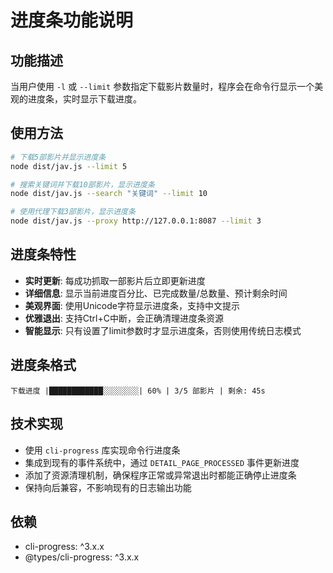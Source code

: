 # 进度条功能说明

## 功能描述

当用户使用 `-l` 或 `--limit` 参数指定下载影片数量时，程序会在命令行显示一个美观的进度条，实时显示下载进度。

## 使用方法

```bash
# 下载5部影片并显示进度条
node dist/jav.js --limit 5

# 搜索关键词并下载10部影片，显示进度条
node dist/jav.js --search "关键词" --limit 10

# 使用代理下载3部影片，显示进度条
node dist/jav.js --proxy http://127.0.0.1:8087 --limit 3
```

## 进度条特性

- **实时更新**: 每成功抓取一部影片后立即更新进度
- **详细信息**: 显示当前进度百分比、已完成数量/总数量、预计剩余时间
- **美观界面**: 使用Unicode字符显示进度条，支持中文提示
- **优雅退出**: 支持Ctrl+C中断，会正确清理进度条资源
- **智能显示**: 只有设置了limit参数时才显示进度条，否则使用传统日志模式

## 进度条格式

```
下载进度 |████████████░░░░░░░░| 60% | 3/5 部影片 | 剩余: 45s
```

## 技术实现

- 使用 `cli-progress` 库实现命令行进度条
- 集成到现有的事件系统中，通过 `DETAIL_PAGE_PROCESSED` 事件更新进度
- 添加了资源清理机制，确保程序正常或异常退出时都能正确停止进度条
- 保持向后兼容，不影响现有的日志输出功能

## 依赖

- cli-progress: ^3.x.x
- @types/cli-progress: ^3.x.x